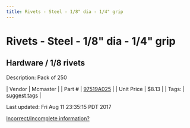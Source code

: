 ```yaml
---
title: Rivets - Steel - 1/8" dia - 1/4" grip
---
```


# Rivets - Steel - 1/8" dia - 1/4" grip
## Hardware / 1/8 rivets
Description: 	Pack of 250 

| Vendor | Mcmaster | 
| Part # | [97519A025](https://www.mcmaster.com/#97519A025) | 
| Unit Price | $8.13 | 
| Tags: | [suggest tags](https://docs.google.com/forms/d/e/1FAIpQLSeWyY8v3RgOty-MyWmh9U0iivNYN_molChYyS-0U-o-kOAv_g/viewform) | 

Last updated: Fri Aug 11 23:35:15 PDT 2017

 [Incorrect/Incomplete information?](https://docs.google.com/forms/d/e/1FAIpQLSeWyY8v3RgOty-MyWmh9U0iivNYN_molChYyS-0U-o-kOAv_g/viewform)
